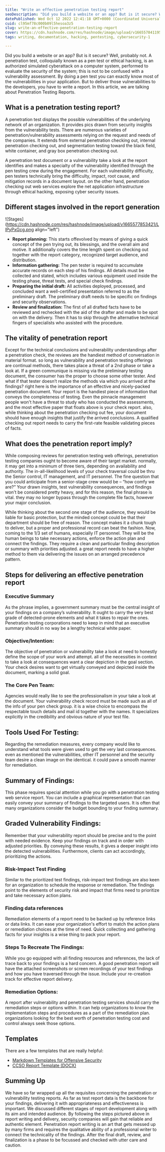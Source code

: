 ```yaml
---
title: "Write an effective penetration testing report"
seoDescription: "Did you build a website or an app? But is it secure? Well, probably not. A penetration test, colloquially known as a pen test or ethical hacking..."
datePublished: Wed Oct 12 2022 12:41:18 GMT+0000 (Coordinated Universal Time)
cuid: cl95mf78c000b09l5hesoa3z5
slug: write-an-effective-penetration-testing-report
cover: https://cdn.hashnode.com/res/hashnode/image/upload/v1665578411953/RXDk6N26J.png
tags: writing, documentation, hacking, pentesting, cybersecurity-1

---
```


Did you build a website or an app? But is it secure? Well, probably not. A penetration test, colloquially known as a pen test or ethical hacking, is an authorized simulated cyberattack on a computer system, performed to evaluate the security of the system; this is not to be confused with a vulnerability assessment. By doing a pen test you can exactly know most of the vulnerabilities in your application. But to deliver those vulnerabilities to the developers, you have to write a report. In this article, we are talking about Penetration Testing Reports.

## What is a penetration testing report?
A penetration test displays the possible vulnerabilities of the underlying network of an organization. It provides pics drawn from security insights from the vulnerability tests. There are numerous varieties of penetration/vulnerability assessments relying on the request and needs of the companies. It extends from external penetration checking out, internal penetration checking out, and segmentation testing toward the black field, white container, and gray box penetration checking out.

A penetration test document or a vulnerability take a look at the report identifies and makes a specialty of the vulnerability identified through the pen testing crew during the engagement. For each vulnerability difficulty, pen testers technically bring the difficulty, impact, root cause, and mitigation records in a document layout. on the other hand, penetration checking out web services explore the net application infrastructure through ethical hacking, exposing cyber security issues.

## Different stages involved in the report generation

![Stages](https://cdn.hashnode.com/res/hashnode/image/upload/v1665577853421/LlPyPxGcg.png align="left")
- **Report planning:** This starts offevolved by means of giving a quick concept of the pen trying out, its blessings, and the overall aim and motive. It additionally covers the time length spent on checking out together with the report category, recognized target audience, and distribution.
- **Information gathering:** The pen tester is required to accumulate accurate records on each step of his findings. All details must be collected and stated, which includes various equipment used inside the testing phase, threat tests, and special check findings.
- **Preparing the initial draft:** All activities deployed, processed, and concluded want a well-certified presentation referred to as the preliminary draft. The preliminary draft needs to be specific on findings and security observations.
- **Review and finalization:** The first of all drafted facts have to be reviewed and rechecked with the aid of the drafter and made to be spot on with the delivery. Then it has to skip through the alternative technical fingers of specialists who assisted with the procedure.

## The vitality of penetration report
Except for the technical conclusions and vulnerability understandings after a penetration check, the reviews are the handiest method of conversation in material format. so long as vulnerability and penetration testing offerings are continual methods, there takes place a threat of a 2nd phase or take a look at. If a green communique is missing via the preliminary testing document, the consumer has the proper to choose some other tester. And what if that tester doesn’t realize the methods via which you arrived at the findings? right here is the importance of an effective and nicely-packed penetration document. Your report is the handiest piece of information that conveys the completeness of testing. Even the pinnacle management people won't have a threat to study who has conducted the assessments, and the most effective paper that floats above is your check report. also, while thinking about the penetration checking out fee, your document should have enough insights that justify the arrived conclusions. A qualified checking out report needs to carry the first-rate feasible validating pieces of facts.

## What does the penetration report imply?
While composing reviews for penetration testing web offerings, penetration testing companies ought to become aware of their target market. normally, it may get into a minimum of three tiers, depending on availability and authority. The in-all-likelihood levels of your check traversal could be thru the Senior control, IT management, and IT personnel. The fine question that you could anticipate from a senior-stage crew would be – “how comfy we are?” Your drawn insights, test vulnerability consequences, and findings won't be considered pretty heavy, and for this reason, the final phrase is vital. they may no longer bypass through the complete file facts, however your major conclusion.

While thinking about the second one stage of the audience, they would be liable for basic protection, but the minded concept could be that their department should be free of reason. The concept makes it a chunk tough to deliver, but a proper and professional record can beat the fashion. Now, coming to the 1/3 set of humans, especially IT personnel. They will be the human beings to take necessary actions, enforce the action plan and connect the findings. They require a clean and particular finding description or summary with priorities adjusted. a great report needs to have a higher method to them via delivering the issues on an arranged precedence pattern.

## Steps for delivering an effective penetration report

### Executive Summary
As the phrase implies, a government summary must be the central insight of your findings on a company’s vulnerability. It ought to carry the very best grade of detected-prone elements and what it takes to repair the ones. Penetration testing corporations need to keep in mind that an executive summary should in no way be a lengthy technical white paper.


### Objective/Intention:
The objective of penetration or vulnerability take a look at need to honestly define the scope of your work and attempt. all of the necessities in context to take a look at consequences want a clear depiction in the goal section. Your check desires want to get virtually conveyed and depicted inside the document, marking a solid goal.

### The Core Pen Team:
Agencies would really like to see the professionalism in your take a look at the document. Your vulnerability check record must be made such as all of the info of your pen check group. it is a wise choice to encompass the respectable touch details and mail id together with the names. It specializes explicitly in the credibility and obvious nature of your test file.

## Tools Used For Testing:

Regarding the remediation measures, every company would like to understand what tools were given used to get the very last consequences. even as mentioned the vulnerabilities, other IT personnel and the security team desire a clean image on the identical. it could pave a smooth manner for remediation.

## Summary of Findings:

This phase requires special attention while you go with a penetration testing web service report. You can include a graphical representation that can easily convey your summary of findings to the targeted users. It is often that many organizations consider the budget bounding to your finding summary.

## Graded Vulnerability Findings:

Remember that your vulnerability report should be precise and to the point with needed evidence. Keep your findings on track and in order with adjusted priorities. By conveying these results, it gives a deeper insight into the detected vulnerabilities. Furthermore, clients can act accordingly, prioritizing the actions.

### Risk-Impact Test Finding

Similar to the prioritized test findings, risk-impact test findings are also keen for an organization to schedule the response or remediation. The findings point to the elements of security risk and impact that firms need to prioritize and take necessary action plans.

### Finding data references

Remediation elements of a report need to be backed up by reference links or data links. It can ease your organization's effort to match the action plans or remediation choices at the time of need. Quick collecting and gathering facts for your insights is a wise thing to pack your report.

### Steps To Recreate The Findings:

While you go equipped with all finding resources and references, the lack of trace back to your findings is a hard concern. A good penetration report will have the attached screenshots or screen recordings of your test findings and how you have traversed through the issue. Include your re-creation track for effective report delivery.

### Remediation Options:
A report after vulnerability and penetration testing services should carry the remediation steps or options within. It can help organizations to know the implementation steps and procedures as a part of the remediation plan. organizations looking for the best worth of penetration testing cost and control always seek those options.

## Templates
There are a few templates that are really helpful:
- [Markdown Templates for Offensive Security](https://github.com/noraj/OSCP-Exam-Report-Template-Markdown)
- [CCSO Report Template (DOCX)](https://pentestreports.com/templates/downloads/ccso-report-template.docx)

## Summing Up
We have so far wrapped up all the requisites concerning the penetration or vulnerability testing reports. As far as test report data is the backbone for your findings, delivering it with appropriateness and effectiveness is important. We discussed different stages of report development along with its aim and intended audience. By following the steps pictured above in report writing and delivery, security companies will gain that reliable and authentic element. Penetration report writing is an art that gets messed up by many firms and requires the qualitative ability of a professional writer to connect the technicality of the findings. After the final draft, review, and finalization is a phase to be focussed and checked with utter care and caution.
